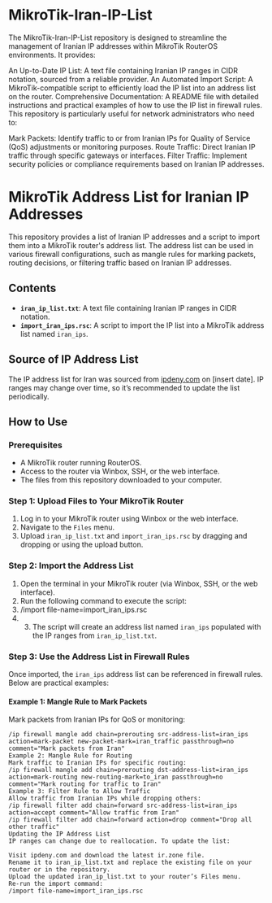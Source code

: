 # MikroTik-Iran-IP-List
The MikroTik-Iran-IP-List repository is designed to streamline the management of Iranian IP addresses within MikroTik RouterOS environments. It provides:

An Up-to-Date IP List: A text file containing Iranian IP ranges in CIDR notation, sourced from a reliable provider.
An Automated Import Script: A MikroTik-compatible script to efficiently load the IP list into an address list on the router.
Comprehensive Documentation: A README file with detailed instructions and practical examples of how to use the IP list in firewall rules.
This repository is particularly useful for network administrators who need to:

Mark Packets: Identify traffic to or from Iranian IPs for Quality of Service (QoS) adjustments or monitoring purposes.
Route Traffic: Direct Iranian IP traffic through specific gateways or interfaces.
Filter Traffic: Implement security policies or compliance requirements based on Iranian IP addresses.

# MikroTik Address List for Iranian IP Addresses

This repository provides a list of Iranian IP addresses and a script to import them into a MikroTik router's address list. The address list can be used in various firewall configurations, such as mangle rules for marking packets, routing decisions, or filtering traffic based on Iranian IP addresses.

## Contents
- **`iran_ip_list.txt`**: A text file containing Iranian IP ranges in CIDR notation.
- **`import_iran_ips.rsc`**: A script to import the IP list into a MikroTik address list named `iran_ips`.

## Source of IP Address List
The IP address list for Iran was sourced from [ipdeny.com](http://www.ipdeny.com/ipblocks/data/countries/ir.zone) on [insert date]. IP ranges may change over time, so it’s recommended to update the list periodically.

## How to Use
### Prerequisites
- A MikroTik router running RouterOS.
- Access to the router via Winbox, SSH, or the web interface.
- The files from this repository downloaded to your computer.

### Step 1: Upload Files to Your MikroTik Router
1. Log in to your MikroTik router using Winbox or the web interface.
2. Navigate to the `Files` menu.
3. Upload `iran_ip_list.txt` and `import_iran_ips.rsc` by dragging and dropping or using the upload button.

### Step 2: Import the Address List
1. Open the terminal in your MikroTik router (via Winbox, SSH, or the web interface).
2. Run the following command to execute the script:
3. /import file-name=import_iran_ips.rsc
4. 3. The script will create an address list named `iran_ips` populated with the IP ranges from `iran_ip_list.txt`.

### Step 3: Use the Address List in Firewall Rules
Once imported, the `iran_ips` address list can be referenced in firewall rules. Below are practical examples:

#### Example 1: Mangle Rule to Mark Packets
Mark packets from Iranian IPs for QoS or monitoring:
```routeros
/ip firewall mangle add chain=prerouting src-address-list=iran_ips action=mark-packet new-packet-mark=iran_traffic passthrough=no comment="Mark packets from Iran"
Example 2: Mangle Rule for Routing
Mark traffic to Iranian IPs for specific routing:
/ip firewall mangle add chain=prerouting dst-address-list=iran_ips action=mark-routing new-routing-mark=to_iran passthrough=no comment="Mark routing for traffic to Iran"
Example 3: Filter Rule to Allow Traffic
Allow traffic from Iranian IPs while dropping others:
/ip firewall filter add chain=forward src-address-list=iran_ips action=accept comment="Allow traffic from Iran"
/ip firewall filter add chain=forward action=drop comment="Drop all other traffic"
Updating the IP Address List
IP ranges can change due to reallocation. To update the list:

Visit ipdeny.com and download the latest ir.zone file.
Rename it to iran_ip_list.txt and replace the existing file on your router or in the repository.
Upload the updated iran_ip_list.txt to your router’s Files menu.
Re-run the import command:
/import file-name=import_iran_ips.rsc
